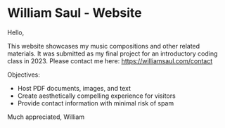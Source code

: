 # William Saul - Website

Hello,

This website showcases my music compositions and other related materials. It was submitted as my final project for an introductory coding class in 2023. Please contact me here: https://williamsaul.com/contact

Objectives:

* Host PDF documents, images, and text
* Create aesthetically compelling experience for visitors
* Provide contact information with minimal risk of spam

Much appreciated,
William